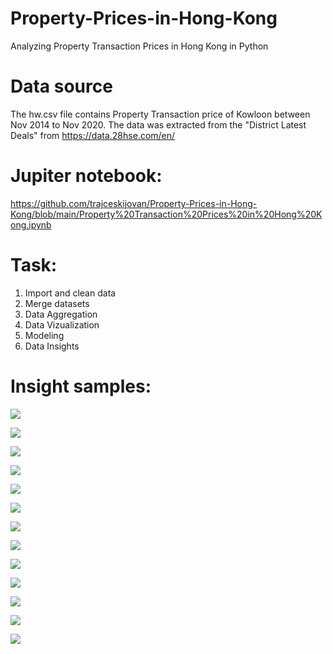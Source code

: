 # Property-Prices-in-Hong-Kong
Analyzing Property Transaction Prices in Hong Kong in Python

# Data source
The hw.csv file contains Property Transaction price of Kowloon between Nov 2014 to Nov 2020. The data was extracted from the "District Latest Deals" from https://data.28hse.com/en/

# Jupiter notebook:
https://github.com/trajceskijovan/Property-Prices-in-Hong-Kong/blob/main/Property%20Transaction%20Prices%20in%20Hong%20Kong.ipynb

# Task:
1. Import and clean data
2. Merge datasets
3. Data Aggregation
4. Data Vizualization
5. Modeling
6. Data Insights

# Insight samples:
![](samples/1.png)

![](samples/2.png)

![](samples/3.png)

![](samples/4.png)

![](samples/5.png)

![](samples/6.png)

![](samples/7.png)

![](samples/8.png)

![](samples/9.png)

![](samples/10.png)

![](samples/11.png)

![](samples/12.png)

![](samples/13.png)

